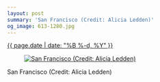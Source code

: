 ```yaml
---
layout: post
summary: 'San Francisco (Credit: Alicia Ledden)'
og_image: 613-1280.jpg
---
```


<div class="post">
 <time>
  <a href="/613">
   {{ page.date | date: "%B %-d, %Y" }}
  </a>
 </time>
 <a href="/613">
  <figure data-taken="4/9/2017">
   <img alt="San Francisco (Credit: Alicia Ledden)" sizes="(min-width: 700px) 50vw, calc(100vw - 2rem)" src="{{ site.assets_url }}/613-640.jpg" srcset="{{ site.assets_url }}/613-320.jpg 320w, {{ site.assets_url }}/613-640.jpg 640w, {{ site.assets_url }}/613-960.jpg 960w, {{ site.assets_url }}/613-1280.jpg 1280w"/>
  </figure>
 </a>
 <span>
  San Francisco (Credit: Alicia Ledden)
 </span>
</div>
